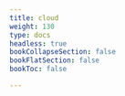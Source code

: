 ```yaml
---
title: cloud
weight: 130
type: docs
headless: true
bookCollapseSection: false
bookFlatSection: false
bookToc: false

---
```

